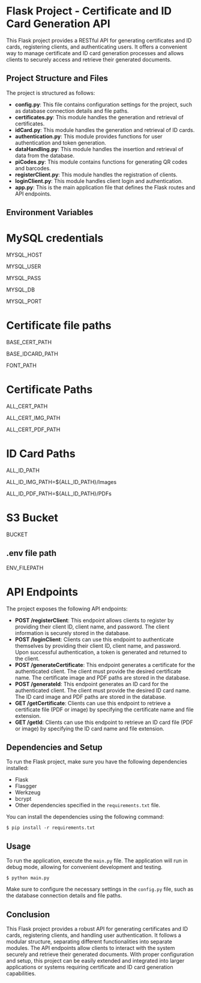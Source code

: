 # Flask Project - Certificate and ID Card Generation API

This Flask project provides a RESTful API for generating certificates and ID cards, registering clients, and authenticating users. It offers a convenient way to manage certificate and ID card generation processes and allows clients to securely access and retrieve their generated documents.

## Project Structure and Files

The project is structured as follows:

- **config.py**: This file contains configuration settings for the project, such as database connection details and file paths.
- **certificates.py**: This module handles the generation and retrieval of certificates.
- **idCard.py**: This module handles the generation and retrieval of ID cards.
- **authentication.py**: This module provides functions for user authentication and token generation.
- **dataHandling.py**: This module handles the insertion and retrieval of data from the database.
- **piCodes.py**: This module contains functions for generating QR codes and barcodes.
- **registerClient.py**: This module handles the registration of clients.
- **loginClient.py**: This module handles client login and authentication.
- **app.py**: This is the main application file that defines the Flask routes and API endpoints.


## Environment Variables

# MySQL credentials

MYSQL_HOST

MYSQL_USER

MYSQL_PASS

MYSQL_DB

MYSQL_PORT

# Certificate file paths

BASE_CERT_PATH

BASE_IDCARD_PATH

FONT_PATH

# Certificate Paths

ALL_CERT_PATH

ALL_CERT_IMG_PATH

ALL_CERT_PDF_PATH

# ID Card Paths

ALL_ID_PATH

ALL_ID_IMG_PATH=${ALL_ID_PATH}/Images

ALL_ID_PDF_PATH=${ALL_ID_PATH}/PDFs

# S3 Bucket

BUCKET

## .env file path

ENV_FILEPATH 

# API Endpoints

The project exposes the following API endpoints:

- **POST /registerClient**: This endpoint allows clients to register by providing their client ID, client name, and password. The client information is securely stored in the database.
- **POST /loginClient**: Clients can use this endpoint to authenticate themselves by providing their client ID, client name, and password. Upon successful authentication, a token is generated and returned to the client.
- **POST /generateCertificate**: This endpoint generates a certificate for the authenticated client. The client must provide the desired certificate name. The certificate image and PDF paths are stored in the database.
- **POST /generateId**: This endpoint generates an ID card for the authenticated client. The client must provide the desired ID card name. The ID card image and PDF paths are stored in the database.
- **GET /getCertificate**: Clients can use this endpoint to retrieve a certificate file (PDF or image) by specifying the certificate name and file extension.
- **GET /getId**: Clients can use this endpoint to retrieve an ID card file (PDF or image) by specifying the ID card name and file extension.

## Dependencies and Setup

To run the Flask project, make sure you have the following dependencies installed:

- Flask
- Flasgger
- Werkzeug
- bcrypt
- Other dependencies specified in the `requirements.txt` file.

You can install the dependencies using the following command:

```shell
$ pip install -r requirements.txt
```

## Usage

To run the application, execute the `main.py` file. The application will run in debug mode, allowing for convenient development and testing.

```shell
$ python main.py
```

Make sure to configure the necessary settings in the `config.py` file, such as the database connection details and file paths.

## Conclusion

This Flask project provides a robust API for generating certificates and ID cards, registering clients, and handling user authentication. It follows a modular structure, separating different functionalities into separate modules. The API endpoints allow clients to interact with the system securely and retrieve their generated documents. With proper configuration and setup, this project can be easily extended and integrated into larger applications or systems requiring certificate and ID card generation capabilities.
